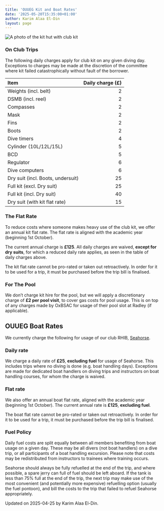 ```yaml
---
title: 'OUUEG Kit and Boat Rates'
date: '2025-05-20T15:35:00+01:00'
author: Karim Alaa El-Din
layout: page
---
```


![A photo of the kit hut with club kit](https://ouueg.com/assets/images/OUUEG-Kit-Hut-2016-12.jpg)


### On Club Trips

The following daily charges apply for club kit on any given diving day.
Exceptions to charges may be made at the discretion of the committee where kit
failed catastrophically without fault of the borrower.

| Item                               | Daily charge (£) |
|:-----------------------------------|-----------------:|
| Weights (incl. belt)               |  2               |
| DSMB (incl. reel)                  |  2               |
| Compasses                          |  2               |
| Mask                               |  2               |
| Fins                               |  2               |
| Boots                              |  2               |
| Dive timers                        |  4               |
| Cylinder (10L/12L/15L)             |  5               |
| BCD                                |  5               |
| Regulator                          |  6               |
| Dive computers                     |  6               |
| Dry suit (incl. Boots, undersuit)  |  25              |
| Full kit (excl. Dry suit)          |  25              |
| Full kit (incl. Dry suit)          |  40              |
| Dry suit (with kit flat rate)      |  15              |


### The Flat Rate

To reduce costs where someone makes heavy use of the club kit, we offer an
annual kit flat rate. The flat rate is aligned with the academic year (beginning
1st October). 

The current annual charge is **£125**. All daily charges are waived,
**except for dry suits**, for which a reduced daily rate applies, as seen in the
table of daily charges above.

The kit flat rate cannot be pro-rated or taken out retroactively. In order for it to be used for a trip, it must be purchased before the trip bill is finalised.

### For The Pool

We don’t charge kit hire for the pool, but we will apply a discretionary charge
of **£2 per pool visit**, to cover gas costs for pool usage. This is on top of any
charges made by OxBSAC for usage of their pool slot at Radley (if applicable).


## OUUEG Boat Rates

We currently charge the following for usage of our club RHIB,
[Seahorse](rhibs.html).

### Daily rate

We charge a daily rate of **£25**, **excluding fuel** for usage of Seahorse.
This includes trips where no diving is done (e.g. boat handling days).
Exceptions are made for dedicated boat handlers on diving trips and instructors
on boat handling courses, for whom the charge is waived.

### Flat rate

We also offer an annual boat flat rate, aligned with the academic year
(beginning 1st October). The current annual rate is **£125**, **excluding fuel**.

The boat flat rate cannot be pro-rated or taken out retroactively. In order for it to be used for a trip, it must be purchased before the trip bill is finalised.

### Fuel Policy

Daily fuel costs are split equally between all members benefiting from boat
usage on a given day. These may be all divers (not boat handlers) on a dive
trip, or all participants of a boat handling excursion. Please note that costs
may be redistributed from instructors to trainees where training occurs.

Seahorse should always be fully refuelled at the end of the trip, and where
possible, a spare jerry can full of fuel should be left aboard. If the tank is
less than 75% full at the end of the trip, the next trip may make use of the
most convenient (and potentially more expensive) refuelling option (usually the
fuel pontoon), and bill the costs to the trip that failed to refuel Seahorse
appropriately.


Updated on 2025-04-25 by Karim Alaa El-Din.
